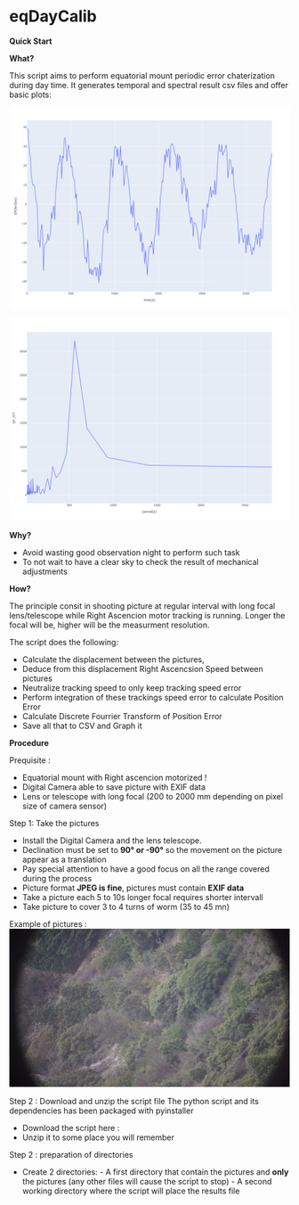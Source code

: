 # eqDayCalib

**Quick Start**



**What?**

This script aims to perform equatorial mount periodic error chaterization during day time.
It generates temporal and spectral result csv files and offer basic plots:

![Period Error Plot](https://github.com/Cloud-Tomat/eqDayCalib/blob/main/doc/Periodic_error.png)

![Period Error DFT](https://github.com/Cloud-Tomat/eqDayCalib/blob/main/doc/Dft.png)

**Why?**

- Avoid wasting good observation night to perform such task
- To not wait to have a clear sky to check the result of mechanical adjustments

**How?**

The principle consit in shooting picture at regular interval with long focal lens/telescope while Right Ascencion motor tracking is running. 
Longer the focal will be, higher will be the measurment resolution.

The script does the following:
- Calculate the displacement between the pictures,
- Deduce from this displacement Right Ascencsion Speed between pictures
- Neutralize tracking speed to only keep tracking speed error
- Perform integration of these trackings speed error  to calculate Position Error
- Calculate Discrete Fourrier Transform of Position Error
- Save all that to CSV and Graph it

**Procedure**

Prequisite :
- Equatorial mount with Right ascencion motorized !
- Digital Camera able to save picture with EXIF data
- Lens or telescope with long focal (200 to 2000 mm depending on pixel size of camera sensor)

Step 1: Take the pictures
- Install the Digital Camera and the lens telescope.
- Declination must be set to **90° or -90°** so the movement on the picture appear as a translation
- Pay special attention to have a good focus on all the range covered during the process
- Picture format **JPEG is fine**, pictures must contain **EXIF data**
- Take a picture each 5 to 10s longer focal requires shorter intervall
- Take picture to cover 3 to 4 turns of worm (35 to 45 mn)

Example of pictures :
![Example of pictures](https://github.com/Cloud-Tomat/eqDayCalib/blob/main/doc/DSC09709.JPG)


Step 2 : Download and unzip the script file
The python script and its dependencies has been packaged with pyinstaller 
- Download the script here :
- Unzip it to some place you will remember 

Step 2 : preparation of directories
- Create 2 directories:
      - A first directory that contain the pictures and **only** the pictures (any other files will cause the script to stop)
      - A second working directory where the script will place the results file



